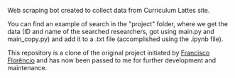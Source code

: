 Web scraping bot created to collect data from Curriculum Lattes site.

You can find an example of search in the "project" folder, where we get the data (ID and name of the searched researchers, got using main.py and main_copy.py) and add it to a .txt file (accomplished using the .ipynb file).

This repository is a clone of the original project initiated by [Francisco Florêncio](https://github.com/franciscoflorencio) and has now been passed to me for further development and maintenance.

